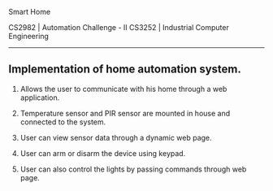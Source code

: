Smart Home

CS2982 | Automation Challenge - II
CS3252 | Industrial Computer Engineering

---------------------------------------------------------------------------------------
Implementation of home automation system.
---------------------------------------------------------------------------------------

1. Allows the user to communicate with his home through a web application.

2. Temperature sensor and PIR sensor are mounted in house and connected to the system.

3. User can view sensor data through a dynamic web page.

4. User can arm or disarm the device using keypad.

5. User can also control the lights by passing commands through web page.
